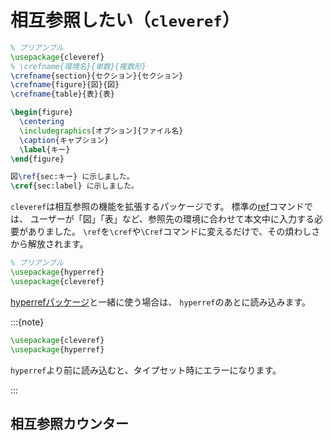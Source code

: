 # 相互参照したい（`cleveref`）

```latex
% プリアンブル
\usepackage{cleveref}
% \crefname{環境名}{単数}{複数形}
\crefname{section}{セクション}{セクション}
\crefname{figure}{図}{図}
\crefname{table}{表}{表}

\begin{figure}
  \centering
  \includegraphics[オプション]{ファイル名}
  \caption{キャプション}
  \label{キー}
\end{figure}

図\ref{sec:キー} に示しました。
\cref{sec:label} に示しました。
```

`cleveref`は相互参照の機能を拡張するパッケージです。
標準の[ref](./latex-ref.md)コマンドでは、
ユーザーが「図」「表」など、参照先の環境に合わせて本文中に入力する必要がありました。
`\ref`を`\cref`や`\Cref`コマンドに変えるだけで、その煩わしさから解放されます。

```latex
% プリアンブル
\usepackage{hyperref}
\usepackage{cleveref}
```

[hyperrefパッケージ](./latex-hyperref.md)と一緒に使う場合は、
`hyperref`のあとに読み込みます。

:::{note}

```latex
\usepackage{cleveref}
\usepackage{hyperref}
```

`hyperref`より前に読み込むと、タイプセット時にエラーになります。

:::

## 相互参照カウンター
